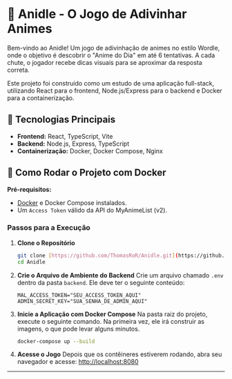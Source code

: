 # 🎲 Anidle - O Jogo de Adivinhar Animes

Bem-vindo ao Anidle! Um jogo de adivinhação de animes no estilo Wordle, onde o objetivo é descobrir o "Anime do Dia" em até 6 tentativas. A cada chute, o jogador recebe dicas visuais para se aproximar da resposta correta.

Este projeto foi construído como um estudo de uma aplicação full-stack, utilizando React para o frontend, Node.js/Express para o backend e Docker para a containerização.

## 🚀 Tecnologias Principais

* **Frontend:** React, TypeScript, Vite
* **Backend:** Node.js, Express, TypeScript
* **Containerização:** Docker, Docker Compose, Nginx

## 🔧 Como Rodar o Projeto com Docker

**Pré-requisitos:**
-   [Docker](https://www.docker.com/products/docker-desktop/) e Docker Compose instalados.
-   Um `Access Token` válido da API do MyAnimeList (v2).

### Passos para a Execução

1.  **Clone o Repositório**
    ```sh
    git clone [https://github.com/ThomasRoR/Anidle.git](https://github.com/ThomasRoR/Anidle.git)
    cd Anidle
    ```

2.  **Crie o Arquivo de Ambiente do Backend**
    Crie um arquivo chamado `.env` dentro da pasta `backend`. Ele deve ter o seguinte conteúdo:
    ```
    MAL_ACCESS_TOKEN="SEU_ACCESS_TOKEN_AQUI"
    ADMIN_SECRET_KEY="SUA_SENHA_DE_ADMIN_AQUI"
    ```

3.  **Inicie a Aplicação com Docker Compose**
    Na pasta raiz do projeto, execute o seguinte comando. Na primeira vez, ele irá construir as imagens, o que pode levar alguns minutos.
    ```sh
    docker-compose up --build
    ```

4.  **Acesse o Jogo**
    Depois que os contêineres estiverem rodando, abra seu navegador e acesse:
    [http://localhost:8080](http://localhost:8080)

---
